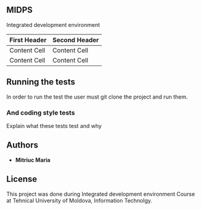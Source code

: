 ## MIDPS

Integrated development environment


| First Header  | Second Header |
| ------------- | ------------- |
| Content Cell  | Content Cell  |
| Content Cell  | Content Cell  |

## Running the tests

In order to run the test the user must git clone the project and run them.


### And coding style tests

Explain what these tests test and why

## Authors

* **Mitriuc Maria** 

## License

This project was done during Integrated development environment Course at Tehnical University of Moldova, Information Technolgy.
